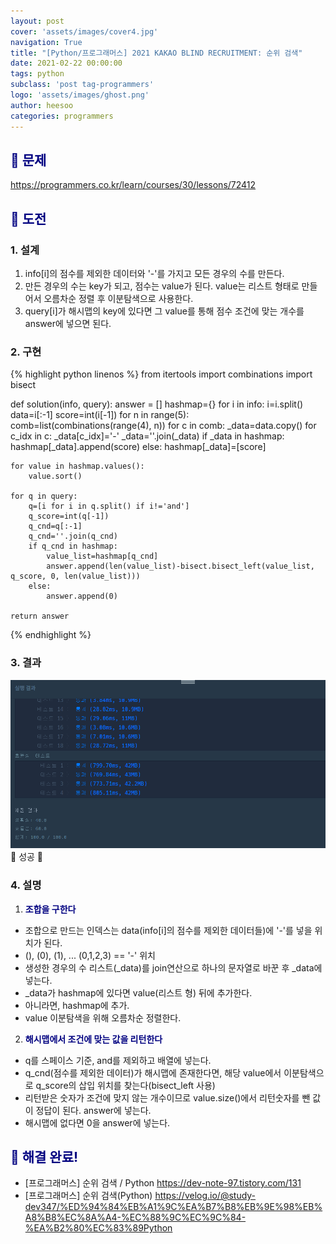 ```yaml
---
layout: post
cover: 'assets/images/cover4.jpg'
navigation: True
title: "[Python/프로그래머스] 2021 KAKAO BLIND RECRUITMENT: 순위 검색"
date: 2021-02-22 00:00:00
tags: python
subclass: 'post tag-programmers'
logo: 'assets/images/ghost.png'
author: heesoo
categories: programmers
---
```

## <span style="color:navy">👀 문제</span>
<https://programmers.co.kr/learn/courses/30/lessons/72412>

## <span style="color:navy">👊 도전</span>

### 1. 설계
1. info[i]의 점수를 제외한 데이터와 '-'를 가지고 모든 경우의 수를 만든다.
2. 만든 경우의 수는 key가 되고, 점수는 value가 된다. value는 리스트 형태로 만들어서 오름차순 정렬 후 이분탐색으로 사용한다.
3. query[i]가 해시맵의 key에 있다면 그 value를 통해 점수 조건에 맞는 개수를 answer에 넣으면 된다.


### 2. 구현 
{% highlight python linenos %}
from itertools import combinations
import bisect

def solution(info, query):
    answer = []
    hashmap={}
    for i in info:
        i=i.split()
        data=i[:-1]
        score=int(i[-1])
        for n in range(5):
            comb=list(combinations(range(4), n))
            for c in comb:
                _data=data.copy()
                for c_idx in c:
                    _data[c_idx]='-'
                _data=''.join(_data)
                if _data in hashmap:
                    hashmap[_data].append(score)
                else:
                    hashmap[_data]=[score]
                    
    for value in hashmap.values():
        value.sort()
    
    for q in query:
        q=[i for i in q.split() if i!='and']
        q_score=int(q[-1])
        q_cnd=q[:-1]
        q_cnd=''.join(q_cnd)
        if q_cnd in hashmap:
            value_list=hashmap[q_cnd]
            answer.append(len(value_list)-bisect.bisect_left(value_list, q_score, 0, len(value_list)))
        else:
            answer.append(0)
        
    return answer
{% endhighlight %}

### 3. 결과
![실행결과](./assets/images/210222_1.PNG)
🤟 성공 🤟  


### 4. 설명
1. **<span style="color:navy">조합을 구한다</span>**
- 조합으로 만드는 인덱스는 data(info[i]의 점수를 제외한 데이터들)에 '-'를 넣을 위치가 된다.
- (), (0), (1), ... (0,1,2,3) == '-' 위치
- 생성한 경우의 수 리스트(_data)를 join연산으로 하나의 문자열로 바꾼 후 _data에 넣는다.
- _data가 hashmap에 있다면 value(리스트 형) 뒤에 추가한다.
- 아니라면, hashmap에 추가.
- value 이분탐색을 위해 오름차순 정렬한다.

2. **<span style="color:navy">해시맵에서 조건에 맞는 값을 리턴한다</span>**
- q를 스페이스 기준, and를 제외하고 배열에 넣는다.
- q_cnd(점수를 제외한 데이터)가 해시맵에 존재한다면, 해당 value에서 이분탐색으로 q_score의 삽입 위치를 찾는다(bisect_left 사용)
- 리턴받은 숫자가 조건에 맞지 않는 개수이므로 value.size()에서 리턴숫자를 뺀 값이 정답이 된다. answer에 넣는다.
- 해시맵에 없다면 0을 answer에 넣는다.

## <span style="color:navy">👏 해결 완료!</span>
- [프로그래머스] 순위 검색 / Python <https://dev-note-97.tistory.com/131>
- [프로그래머스] 순위 검색(Python) <https://velog.io/@study-dev347/%ED%94%84%EB%A1%9C%EA%B7%B8%EB%9E%98%EB%A8%B8%EC%8A%A4-%EC%88%9C%EC%9C%84-%EA%B2%80%EC%83%89Python>